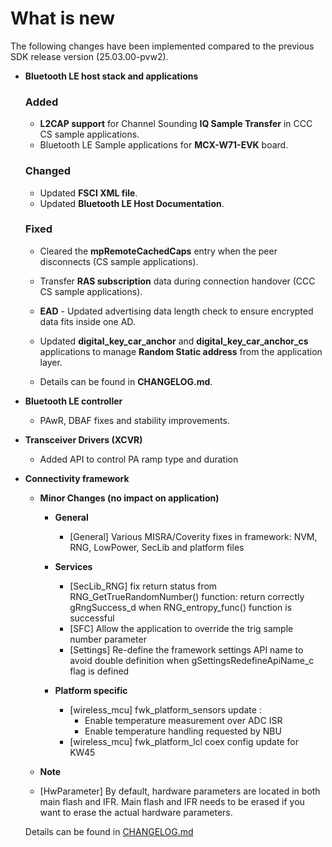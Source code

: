 # What is new

The following changes have been implemented compared to the previous SDK release version \(25.03.00-pvw2\).


-   **Bluetooth LE host stack and applications**
    ### Added

    -   **L2CAP support** for Channel Sounding **IQ Sample Transfer** in CCC CS sample applications.
    -   Bluetooth LE Sample applications for **MCX-W71-EVK** board.

    ### Changed
    -   Updated **FSCI XML file**.
    -   Updated **Bluetooth LE Host Documentation**. 

    ### Fixed
    -   Cleared the **mpRemoteCachedCaps** entry when the peer disconnects (CS sample applications).
    -   Transfer **RAS subscription** data during connection handover (CCC CS sample applications).
    -   **EAD** - Updated advertising data length check to ensure encrypted data fits inside one AD.
    -   Updated **digital_key_car_anchor** and **digital_key_car_anchor_cs** applications to manage **Random Static address** from the application layer.
	
    -   Details can be found in **CHANGELOG.md**.

-   **Bluetooth LE controller**
    -   PAwR, DBAF fixes and stability improvements.

-   **Transceiver Drivers (XCVR)**
    -   Added API to control PA ramp type and duration

-   **Connectivity framework**

    -   **Minor Changes (no impact on application)**

        -   **General**
            - [General] Various MISRA/Coverity fixes in framework: NVM, RNG, LowPower, SecLib and platform files

        -   **Services**
            - [SecLib_RNG] fix return status from RNG_GetTrueRandomNumber() function: return correctly gRngSuccess_d when RNG_entropy_func() function is successful
            - [SFC] Allow the application to override the trig sample number parameter
            - [Settings] Re-define the framework settings API name to avoid double definition when gSettingsRedefineApiName_c flag is defined

        -   **Platform specific**
		    - [wireless_mcu] fwk_platform_sensors update :
                - Enable temperature measurement over ADC ISR
                - Enable temperature handling requested by NBU
            - [wireless_mcu] fwk_platform_lcl coex config update for KW45

    -   **Note**

	   - [HwParameter] By default, hardware parameters are located in both main flash and IFR. Main flash and IFR needs to be erased if you want to erase the actual hardware parameters.

    Details can be found in [CHANGELOG.md](../../../../../middleware/wireless/framework/CHANGELOG.md)
